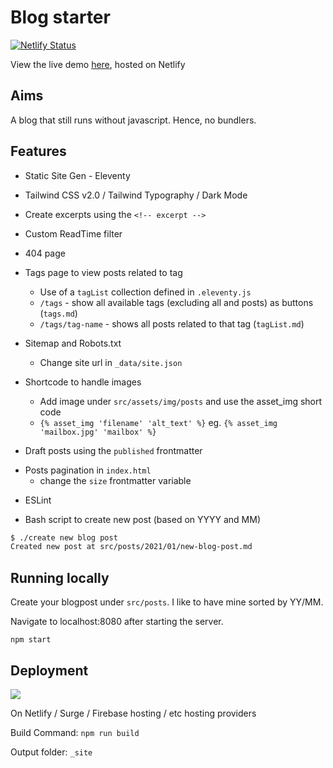 # Blog starter

[![Netlify Status](https://api.netlify.com/api/v1/badges/a9b962b7-9df1-49db-9b40-e5fedbc8ba9e/deploy-status)](https://app.netlify.com/sites/eleventy-blog-starter/deploys)

View the live demo [here](https://eleventy.rongying.co/), hosted on Netlify

## Aims
A blog that still runs without javascript. Hence, no bundlers. 


## Features
- Static Site Gen - Eleventy

- Tailwind CSS v2.0 / Tailwind Typography / Dark Mode

- Create excerpts using the `<!-- excerpt -->`

- Custom ReadTime filter

- 404 page

+ Tags page to view posts related to tag
  - Use of a `tagList` collection defined in `.eleventy.js`
  - `/tags` - show all available tags (excluding all and posts) as buttons (`tags.md`)
  - `/tags/tag-name` - shows all posts related to that tag (`tagList.md`)

+ Sitemap and Robots.txt 
  - Change site url in `_data/site.json`

+ Shortcode to handle images
  - Add image under `src/assets/img/posts` and use the asset_img short code
  - `{% asset_img 'filename' 'alt_text' %}` eg. `{% asset_img 'mailbox.jpg' 'mailbox' %}`

- Draft posts using the `published` frontmatter

+ Posts pagination in `index.html` 
  - change the `size` frontmatter variable
- ESLint

+ Bash script to create new post (based on YYYY and MM)
```bash
$ ./create new blog post
Created new post at src/posts/2021/01/new-blog-post.md
```


## Running locally

Create your blogpost under `src/posts`. I like to have mine sorted by YY/MM.

Navigate to localhost:8080 after starting the server.
```
npm start
```


## Deployment
[<img src="https://www.netlify.com/img/deploy/button.svg" />](
https://app.netlify.com/start/deploy?repository=https://github.com/kohrongying/11ty-blog-starter)



On Netlify / Surge / Firebase hosting / etc hosting providers

Build Command: `npm run build`

Output folder: `_site`

<!--
## Future Improvemeents

- [ ] Minification of assets
- [ ] Make next/prev posts
-->
